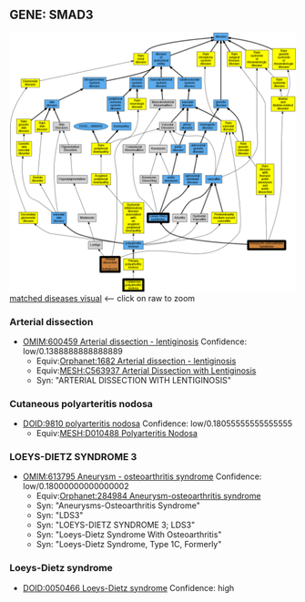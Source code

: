 
## GENE: SMAD3

![image](SMAD3.png)
[matched diseases visual](SMAD3.png)  <-- click on raw to zoom


### Arterial dissection
 * [OMIM:600459 Arterial dissection - lentiginosis](http://beta.monarchinitiative.org/disease/OMIM:600459) Confidence: low/0.1388888888888889
    * Equiv:[Orphanet:1682 Arterial dissection - lentiginosis](http://beta.monarchinitiative.org/disease/Orphanet:1682)
    * Equiv:[MESH:C563937 Arterial Dissection with Lentiginosis](http://beta.monarchinitiative.org/disease/MESH:C563937)
    * Syn: "ARTERIAL DISSECTION WITH LENTIGINOSIS"

### Cutaneous polyarteritis nodosa
 * [DOID:9810 polyarteritis nodosa](http://beta.monarchinitiative.org/disease/DOID:9810) Confidence: low/0.18055555555555555
    * Equiv:[MESH:D010488 Polyarteritis Nodosa](http://beta.monarchinitiative.org/disease/MESH:D010488)

### LOEYS-DIETZ SYNDROME 3
 * [OMIM:613795 Aneurysm - osteoarthritis syndrome](http://beta.monarchinitiative.org/disease/OMIM:613795) Confidence: low/0.18000000000000002
    * Equiv:[Orphanet:284984 Aneurysm-osteoarthritis syndrome](http://beta.monarchinitiative.org/disease/Orphanet:284984)
    * Syn: "Aneurysms-Osteoarthritis Syndrome"
    * Syn: "LDS3"
    * Syn: "LOEYS-DIETZ SYNDROME 3; LDS3"
    * Syn: "Loeys-Dietz Syndrome With Osteoarthritis"
    * Syn: "Loeys-Dietz Syndrome, Type 1C, Formerly"

### Loeys-Dietz syndrome
 * [DOID:0050466 Loeys-Dietz syndrome](http://beta.monarchinitiative.org/disease/DOID:0050466) Confidence: high
